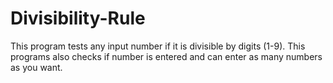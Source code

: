 # Divisibility-Rule

This program tests any input number if it is divisible by digits (1-9). This programs also checks if number is entered and can enter as many numbers as you want.
